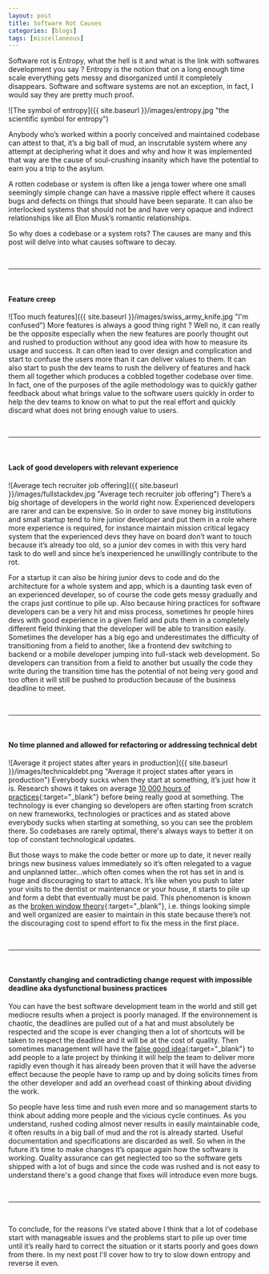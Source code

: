 ```yaml
---
layout: post
title: Software Rot Causes
categories: [blogs]
tags: [miscellaneous]
---
```


Software rot is Entropy, what the hell is it and what is the link with softwares development you say ? Entropy is the notion that on a long enough time scale everything gets messy and disorganized until it completely disappears. Software and software systems are not an exception, in fact, I would say they are pretty much proof.

![The symbol of entropy]({{ site.baseurl }}/images/entropy.jpg "the scientific symbol for entropy")

Anybody who’s worked within a poorly conceived and maintained codebase can attest to that, it’s a big ball of mud, an inscrutable system where any attempt at deciphering what it does and why and how it was implemented that way are the cause of soul-crushing insanity which have the potential to earn you a trip to the asylum.

A rotten codebase or system is often like a jenga tower where one small seemingly simple change can have a massive ripple effect where it causes bugs and defects on things that should have been separate. It can also be interlocked systems that should not be and have very opaque and indirect relationships like all Elon Musk’s romantic relationships.

So why does a codebase or a system rots? The causes are many and this post will delve into what causes software to decay.

<br/>

<hr/>
<br/>

#### Feature creep

![Too much features]({{ site.baseurl }}/images/swiss_army_knife.jpg "I'm confused")
More features is always a good thing right ? Well no, it can really be the opposite especially when the new features are poorly thought out and rushed to production without any good idea with how to measure its usage and success. It can often lead to over design and complication and start to confuse the users more than it can deliver values to them. It can also start to push the dev teams to rush the delivery of features and hack them all together which produces a cobbled together codebase over time. In fact, one of the purposes of the agile methodology was to quickly gather feedback about what brings value to the software users quickly in order to help the dev teams to know on what to put the real effort and quickly discard what does not bring enough value to users.

<br/>

<hr/>
<br/>

#### Lack of good developers with relevant experience

![Average tech recruiter job offering]({{ site.baseurl }}/images/fullstackdev.jpg "Average tech recruiter job offering")
There’s a big shortage of developers in the world right now. Experienced developers are rarer and can be expensive. So in order to save money big institutions and small startup tend to hire junior developer and put them in a role where more experience is required, for instance maintain mission critical legacy system that the experienced devs they have on board don’t want to touch because it’s already too old, so a junior dev comes in with this very hard task to do well and since he’s inexperienced he unwillingly contribute to the rot.

For a startup it can also be hiring junior devs to code and do the architecture for a whole system and app, which is a daunting task even of an experienced developer, so of course the code gets messy gradually and the craps just continue to pile up. Also because hiring practices for software developers can be a very hit and miss process, sometimes hr people hires devs with good experience in a given field and puts them in a completely different field thinking that the developer will be able to transition easily. Sometimes the developer has a big ego and underestimates the difficulty of transitioning from a field to another, like a frontend dev switching to backend or a mobile developer jumping into full-stack web development. So developers can transition from a field to another but usually the code they write during the transition time has the potential of not being very good and too often it will still be pushed to production because of the business deadline to meet.

<br/>

<hr/>
<br/>

#### No time planned and allowed for refactoring or addressing technical debt

![Average it project states after years in production]({{ site.baseurl }}/images/technicaldebt.png "Average it project states after years in production")
Everybody sucks when they start at something, it’s just how it is. Research shows it takes on average [10 000 hours of practices](https://medium.com/skilluped/will-10-000-hours-of-practice-make-you-world-class-152bbad64078){:target="\_blank"} before being really good at something. The technology is ever changing so developers are often starting from scratch on new frameworks, technologies or practices and as stated above everybody sucks when starting at something, so you can see the problem there. So codebases are rarely optimal, there's always ways to better it on top of constant technological updates.

But those ways to make the code better or more up to date, it never really brings new business values immediately so it’s often relegated to a vague and unplanned latter...which often comes when the rot has set in and is huge and discouraging to start to attack. It’s like when you push to later your visits to the dentist or maintenance or your house, it starts to pile up and form a debt that eventually must be paid. This phenomenon is known as the [broken window theory](https://medium.com/@matryer/broken-windows-theory-why-code-quality-and-simplistic-design-are-non-negotiable-e37f8ce23dab){:target="\_blank"}, i.e. things looking simple and well organized are easier to maintain in this state because there’s not the discouraging cost to spend effort to fix the mess in the first place.

<br/>

<hr/>
<br/>

#### Constantly changing and contradicting change request with impossible deadline aka dysfunctional business practices

You can have the best software development team in the world and still get mediocre results when a project is poorly managed. If the environnement is chaotic, the deadlines are pulled out of a hat and must absolutely be respected and the scope is ever changing then a lot of shortcuts will be taken to respect the deadline and it will be at the cost of quality. Then sometimes management will have the [false good idea](https://en.wikipedia.org/wiki/Brooks%27s_law){:target="\_blank"} to add people to a late project by thinking it will help the team to deliver more rapidly even though it has already been proven that it will have the adverse effect because the people have to ramp up and by doing solicits times from the other developer and add an overhead coast of thinking about dividing the work.

So people have less time and rush even more and so management starts to think about adding more people and the vicious cycle continues.
As you understand, rushed coding almost never results in easily maintainable code, it often results in a big ball of mud and the rot is already started. Useful documentation and specifications are discarded as well. So when in the future it’s time to make changes it’s opaque again how the software is working. Quality assurance can get neglected too so the software gets shipped with a lot of bugs and since the code was rushed and is not easy to understand there's a good change that fixes will introduce even more bugs.

<br/>

<hr/>
<br/>

To conclude, for the reasons I’ve stated above I think that a lot of codebase start with manageable issues and the problems start to pile up over time until it’s really hard to correct the situation or it starts poorly and goes down from there. In my next post I'll cover how to try to slow down entropy and reverse it even.
